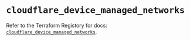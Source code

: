 # `cloudflare_device_managed_networks`

Refer to the Terraform Registory for docs: [`cloudflare_device_managed_networks`](https://registry.terraform.io/providers/cloudflare/cloudflare/4.13.0/docs/resources/device_managed_networks).

